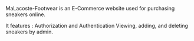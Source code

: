 MaLacoste-Footwear is an E-Commerce website used for purchasing sneakers online. 

It features :
Authorization and Authentication
Viewing, adding, and deleting sneakers by admin.
